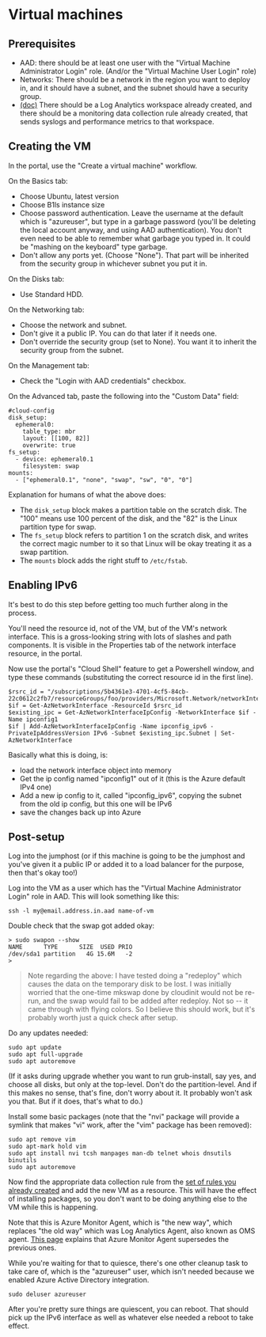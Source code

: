 # Virtual machines

## Prerequisites

* AAD: there should be at least one user with the "Virtual Machine
  Administrator Login" role. (And/or the "Virtual Machine User Login"
  role)
* Networks: There should be a network in the region you want to deploy in,
  and it should have a subnet, and the subnet should have a security group.
* [(doc)](log-analytics-one-time-setup.md) There should be a Log Analytics
  workspace already created, and there should be a monitoring data collection
  rule already created, that sends syslogs and performance metrics to that
  workspace.

## Creating the VM

In the portal, use the "Create a virtual machine" workflow.

On the Basics tab:
* Choose Ubuntu, latest version
* Choose B1ls instance size
* Choose password authentication. Leave the username at the default which is
  "azureuser", but type in a garbage password (you'll be deleting the local
  account anyway, and using AAD authentication). You don't even need to be able
  to remember what garbage you typed in. It could be "mashing on the keyboard"
  type garbage.
* Don't allow any ports yet. (Choose "None"). That part will be inherited
  from the security group in whichever subnet you put it in.

On the Disks tab:
* Use Standard HDD.

On the Networking tab:
* Choose the network and subnet.
* Don't give it a public IP. You can do that later if it needs one.
* Don't override the security group (set to None). You want it to inherit
  the security group from the subnet.

On the Management tab:
* Check the "Login with AAD credentials" checkbox.

On the Advanced tab, paste the following into the "Custom Data" field:
```
#cloud-config
disk_setup:
  ephemeral0:
    table_type: mbr
    layout: [[100, 82]]
    overwrite: true
fs_setup:
  - device: ephemeral0.1
    filesystem: swap
mounts:
  - ["ephemeral0.1", "none", "swap", "sw", "0", "0"]
```

Explanation for humans of what the above does:
* The `disk_setup` block makes a partition table on the scratch disk. The "100"
  means use 100 percent of the disk, and the "82" is the Linux partition type
  for swap.
* The `fs_setup` block refers to partition 1 on the scratch disk, and writes
  the correct magic number to it so that Linux will be okay treating it as a
  swap partition.
* The `mounts` block adds the right stuff to `/etc/fstab`.

## Enabling IPv6

It's best to do this step before getting too much further along in the process.

You'll need the resource id, not of the VM, but of the VM's network interface.
This is a gross-looking string with lots of slashes and path components. It is
visible in the Properties tab of the network interface resource, in the portal.

Now use the portal's "Cloud Shell" feature to get a Powershell window, and
type these commands (substituting the correct resource id in the first line).

```
$rsrc_id = "/subscriptions/5b4361e3-4701-4cf5-84cb-22c0612c2fb7/resourceGroups/foo/providers/Microsoft.Network/networkInterfaces/bar1234"
$if = Get-AzNetworkInterface -ResourceId $rsrc_id
$existing_ipc = Get-AzNetworkInterfaceIpConfig -NetworkInterface $if -Name ipconfig1
$if | Add-AzNetworkInterfaceIpConfig -Name ipconfig_ipv6 -PrivateIpAddressVersion IPv6 -Subnet $existing_ipc.Subnet | Set-AzNetworkInterface
```

Basically what this is doing, is:
* load the network interface object into memory
* Get the ip config named "ipconfig1" out of it (this is the Azure default
  IPv4 one)
* Add a new ip config to it, called "ipconfig_ipv6", copying the subnet from
  the old ip config, but this one will be IPv6
* save the changes back up into Azure

## Post-setup

Log into the jumphost (or if this machine is going to be the jumphost and
you've given it a public IP or added it to a load balancer for the purpose,
then that's okay too!)

Log into the VM as a user which has the "Virtual Machine Administrator Login"
role in AAD. This will look something like this:

```
ssh -l my@email.address.in.aad name-of-vm
```

Double check that the swap got added okay:
```
> sudo swapon --show
NAME      TYPE      SIZE  USED PRIO
/dev/sda1 partition   4G 15.6M   -2
>
```

> Note regarding the above: I have tested doing a "redeploy" which causes
> the data on the temporary disk to be lost. I was initially worried that
> the one-time mkswap done by cloudinit would not be re-run, and the swap
> would fail to be added after redeploy. Not so -- it came through with
> flying colors. So I believe this should work, but it's probably worth
> just a quick check after setup.

Do any updates needed:
```
sudo apt update
sudo apt full-upgrade
sudo apt autoremove
```

(If it asks during upgrade whether you want to run grub-install, say yes, and
choose all disks, but only at the top-level. Don't do the partition-level.
And if this makes no sense, that's fine, don't worry about it. It probably
won't ask you that. But if it does, that's what to do.)

Install some basic packages (note that the "nvi" package will provide
a symlink that makes "vi" work, after the "vim" package has been removed):

```
sudo apt remove vim
sudo apt-mark hold vim
sudo apt install nvi tcsh manpages man-db telnet whois dnsutils binutils
sudo apt autoremove
```

Now find the appropriate data collection rule from the [set of rules you
already created](log-analytics-one-time-setup.md) and add the new VM as
a resource. This will have the effect of installing packages, so you don't
want to be doing anything else to the VM while this is happening.

Note that this is Azure Monitor Agent, which is "the new way", which replaces
"the old way" which was Log Analytics Agent, also known as OMS agent. [This
page](https://docs.microsoft.com/en-us/azure/azure-monitor/platform/azure-monitor-agent-overview)
explains that Azure Monitor Agent supersedes the previous ones.

While you're waiting for that to quiesce, there's one other cleanup task
to take care of, which is the "azureuser" user, which isn't needed because
we enabled Azure Active Directory integration.

```
sudo deluser azureuser
```

After you're pretty sure things are quiescent, you can reboot. That should
pick up the IPv6 interface as well as whatever else needed a reboot to take
effect.
